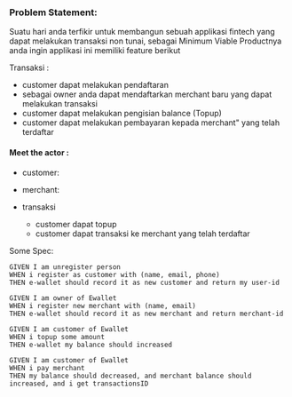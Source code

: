 ### Problem Statement:

Suatu hari anda terfikir untuk membangun sebuah applikasi fintech yang dapat melakukan transaksi non tunai, sebagai Minimum Viable Productnya anda ingin applikasi ini memiliki feature berikut
 
 Transaksi : 
  - customer dapat melakukan pendaftaran 
  - sebagai owner anda dapat mendaftarkan merchant baru yang dapat melakukan transaksi 
  - customer dapat melakukan pengisian balance (Topup)
  - customer dapat melakukan pembayaran kepada merchant" yang telah terdaftar 

#### Meet the actor :
 - customer: 
 - merchant: 

 - transaksi 
    - customer dapat topup
    - customer dapat transaksi ke merchant yang telah terdaftar

Some Spec: 
```
GIVEN I am unregister person
WHEN i register as customer with (name, email, phone)
THEN e-wallet should record it as new customer and return my user-id

GIVEN I am owner of Ewallet
WHEN i register new merchant with (name, email)
THEN e-wallet should record it as new merchant and return merchant-id

GIVEN I am customer of Ewallet
WHEN i topup some amount
THEN e-wallet my balance should increased

GIVEN I am customer of Ewallet
WHEN i pay merchant 
THEN my balance should decreased, and merchant balance should increased, and i get transactionsID
```
